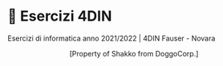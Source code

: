 # 📂 Esercizi 4DIN
Esercizi di informatica anno 2021/2022 | 4DIN Fauser - Novara
<p align="center">[Property of Shakko from DoggoCorp.]</p>
